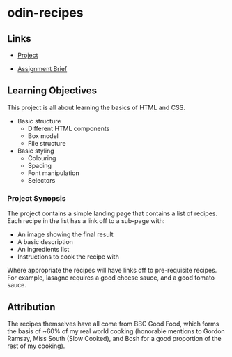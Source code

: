 # odin-recipes

## Links

- [Project](https://anevilpenguin.github.io/odin-recipes/)

- [Assignment Brief](https://www.theodinproject.com/paths/foundations/courses/foundations/lessons/recipes)

## Learning Objectives

This project is all about learning the basics of HTML and CSS.

- Basic structure
  - Different HTML components
  - Box model
  - File structure
- Basic styling
  - Colouring
  - Spacing
  - Font manipulation
  - Selectors

### Project Synopsis

The project contains a simple landing page that contains a list of recipes.  Each recipe in the list has a link off to a sub-page with:

- An image showing the final result
- A basic description
- An ingredients list
- Instructions to cook the recipe with

Where appropriate the recipes will have links off to pre-requisite recipes.  For example, lasagne requires a good cheese sauce, and a good tomato sauce.

## Attribution

The recipes themselves have all come from BBC Good Food, which forms the basis of ~60% of my real world cooking (honorable mentions to Gordon Ramsay, Miss South (Slow Cooked), and Bosh for a good proportion of the rest of my cooking).
